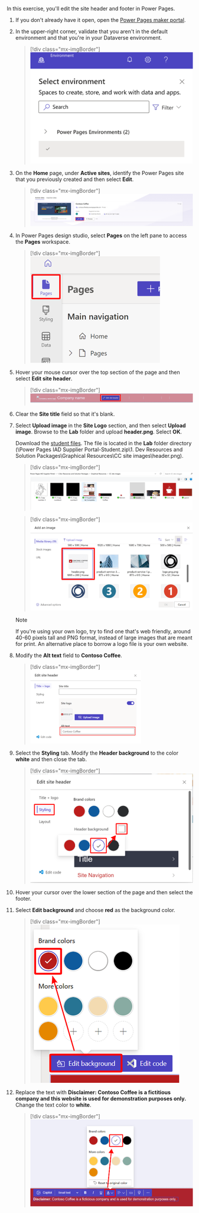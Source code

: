 In this exercise, you'll edit the site header and footer in Power Pages.

1. If you don't already have it open, open the [Power Pages maker portal](https://make.powerpages.microsoft.com/?azure-portal=true).

1. In the upper-right corner, validate that you aren't in the default environment and that you're in your Dataverse environment.

   > [!div class="mx-imgBorder"]
   > [![Screenshot of the Select environment screen.](../media/select.png)](../media/select.png#lightbox)

1. On the **Home** page, under **Active sites**, identify the Power Pages site that you previously created and then select **Edit**.

   > [!div class="mx-imgBorder"]
   > [![Screenshot of Contoso Coffee Supplier Portal showing the Edit button.](../media/edit.png)](../media/edit.png#lightbox)

1.  In Power Pages design studio, select **Pages** on the left pane to access the **Pages** workspace.

    > [!div class="mx-imgBorder"]
    > ![Screenshot of pages in the navigation.](../media/pages.png)

1.  Hover your mouse cursor over the top section of the page and then select **Edit site header**.

	> [!div class="mx-imgBorder"]
	> [![Screenshot of the Edit site header option.](../media/edit-header.png)](../media/edit-header.png#lightbox)

1.  Clear the **Site title** field so that it's blank.

1.  Select **Upload image** in the **Site Logo** section, and then select **Upload image**. Browse to the **Lab** folder and upload **header.png**. Select **OK**.

	Download the [student files](https://github.com/MicrosoftDocs/mslearn-developer-tools-power-platform/raw/master/in-a-day/power-pages/PowerPagesIADSupplierPortalStudent.zip). The file is located in the **Lab** folder directory (\Power Pages IAD Supplier Portal-Student.zip\1. Dev Resources and Solution Packages\Graphical Resources\CC site images\header.png).

	> [!div class="mx-imgBorder"]
	> [![Screenshot of the student files.](../media/student-files.png)](../media/student-files.png#lightbox)

	> [!div class="mx-imgBorder"]
	> [![Screenshot of the Add an image window.](../media/add-image.png)](../media/add-image.png#lightbox)

	> [!NOTE]
	> If you're using your own logo, try to find one that's web friendly, around 40-60 pixels tall and PNG format, instead of large images that are meant for print. An alternative place to borrow a logo file is your own website.

1.  Modify the **Alt text** field to **Contoso Coffee**.

	> [!div class="mx-imgBorder"]
	> [![Screenshot of the Alt text field.](../media/alt-text.png)](../media/alt-text.png#lightbox) 

1.  Select the **Styling** tab. Modify the **Header background** to the color **white** and then close the tab.

	> [!div class="mx-imgBorder"]
	> [![Screenshot of the header background.](../media/set-header-background.png)](../media/set-header-background.png#lightbox)

1.  Hover your cursor over the lower section of the page and then select the footer.

1.  Select **Edit background** and choose **red** as the background color.

	> [!div class="mx-imgBorder"]
	> [![Screenshot of the edit background button.](../media/edit-background.png)](../media/edit-background.png#lightbox)

1.  Replace the text with **Disclaimer: Contoso Coffee is a fictitious company and this website is used for demonstration purposes only.** Change the text color to **white**.

	> [!div class="mx-imgBorder"]
	> [![Screenshot of the disclaimer text.](../media/text-color.png)](../media/text-color.png#lightbox)
